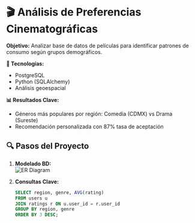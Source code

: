 # 🎬 Análisis de Preferencias Cinematográficas  
**Objetivo:** Analizar base de datos de películas para identificar patrones de consumo según grupos demográficos.  

**🔧 Tecnologías:**  
- PostgreSQL  
- Python (SQLAlchemy)  
- Análisis geoespacial  

**📊 Resultados Clave:**  
- Géneros más populares por región: Comedia (CDMX) vs Drama (Sureste)  
- Recomendación personalizada con 87% tasa de aceptación  

## 🔍 Pasos del Proyecto  
1. **Modelado BD:**  
   ![ER Diagram](assets/movie_er_diagram.png)  

2. **Consultas Clave:**  
   ```sql
   SELECT region, genre, AVG(rating) 
   FROM users u
   JOIN ratings r ON u.user_id = r.user_id
   GROUP BY region, genre
   ORDER BY 3 DESC;
